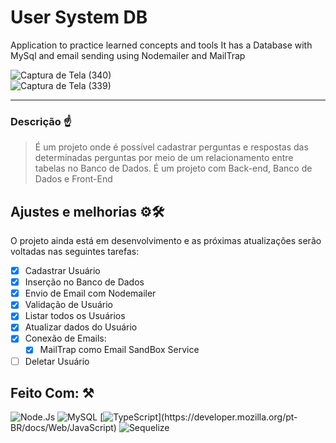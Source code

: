 # User System DB
Application to practice learned concepts and tools It has a Database with MySql and email sending using Nodemailer and MailTrap

![Captura de Tela (340)](https://user-images.githubusercontent.com/77081114/161435221-b0112ecb-8438-4c5d-a685-621878345c4f.png)<br>
![Captura de Tela (339)](https://user-images.githubusercontent.com/77081114/161435230-80905e4b-daf4-4165-86d9-2344d528e1ed.png)<hr>


### Descrição ☝
> É um projeto onde é possível cadastrar perguntas e respostas das determinadas perguntas por meio de um relacionamento entre tabelas no Banco de Dados. É um projeto com Back-end, Banco de Dados e Front-End

## Ajustes e melhorias ⚙🛠

O projeto ainda está em desenvolvimento e as próximas atualizações serão voltadas nas seguintes tarefas:

- [x] Cadastrar Usuário  
- [x] Inserção no Banco de Dados
- [x] Envio de Email com Nodemailer
- [x] Validação de Usuário
- [x] Listar todos os Usuários
- [x] Atualizar dados do Usuário
- [x] Conexão de Emails:
    - [x]  MailTrap como Email SandBox Service
- [ ] Deletar Usuário

## Feito Com: ⚒
![Node.Js](https://img.shields.io/badge/Node.js-52b788?style=for-the-badge&logo=node.js&logoColor=white)
![MySQL](https://img.shields.io/badge/MySQL-00000F?style=for-the-badge&logo=mysql&logoColor=white)
[![TypeScript](https://img.shields.io/badge/TypeScript-00b4d8?style=for-the-badge&logo=typescript&logoColor=white")](https://developer.mozilla.org/pt-BR/docs/Web/JavaScript)
![Sequelize](https://img.shields.io/badge/Sequelize-07405E?style=for-the-badge&logo=sqlite&logoColor=white)

